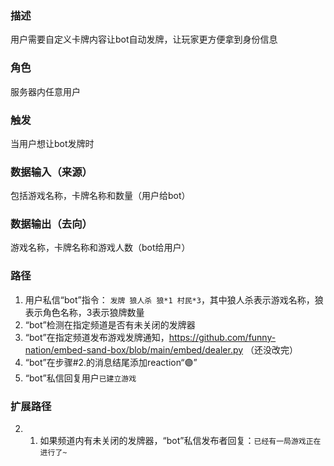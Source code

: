 ### 描述

用户需要自定义卡牌内容让bot自动发牌，让玩家更方便拿到身份信息

### 角色

服务器内任意用户

### 触发

当用户想让bot发牌时

### 数据输入（来源）

包括游戏名称，卡牌名称和数量（用户给bot）

### 数据输出（去向）

游戏名称，卡牌名称和游戏人数（bot给用户）

### 路径

1. 用户私信“bot”指令： ```发牌 狼人杀 狼*1 村民*3```，其中狼人杀表示游戏名称，狼表示角色名称，3表示狼牌数量
2. “bot”检测在指定频道是否有未关闭的发牌器
3. “bot”在指定频道发布游戏发牌通知，https://github.com/funny-nation/embed-sand-box/blob/main/embed/dealer.py （还没改完）
4. “bot”在步骤#2.的消息结尾添加reaction“🟣” 
5. “bot”私信回复用户```已建立游戏```

### 扩展路径

2. 1. 如果频道内有未关闭的发牌器，“bot”私信发布者回复：```已经有一局游戏正在进行了~```
